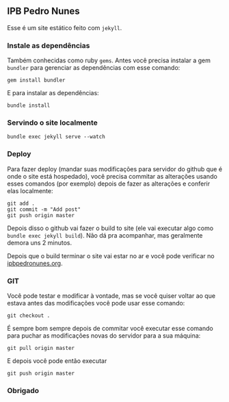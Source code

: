 IPB Pedro Nunes
---------------

Esse é um site estático feito com `jekyll`.


### Instale as dependências

Também conhecidas como ruby `gems`. Antes você precisa instalar a gem `bundler` para gerenciar as dependências com esse comando:

```
gem install bundler
```

E para instalar as dependências:

```
bundle install
```

### Servindo o site localmente

```
bundle exec jekyll serve --watch
```

### Deploy

Para fazer deploy (mandar suas modificações para servidor do github que é onde o site está hospedado), você precisa commitar as alterações usando esses comandos (por exemplo) depois de fazer as alterações e conferir elas localmente:

```
git add .
git commit -m "Add post"
git push origin master
```

Depois disso o github vai fazer o build to site (ele vai executar algo como `bundle exec jekyll build`). Não dá pra acompanhar, mas geralmente demora uns 2 minutos.

Depois que o build terminar o site vai estar no ar e você pode verificar no [ipbpedronunes.org](https://ipbpedronunes.org).

### GIT

Você pode testar e modificar à vontade, mas se você quiser voltar ao que estava antes das modificações você pode usar esse comando:

```
git checkout .
```

É sempre bom sempre depois de commitar você executar esse comando para puchar as modificações novas do servidor para a sua máquina:

```
git pull origin master
```

E depois você pode então executar

```
git push origin master
```

### Obrigado
